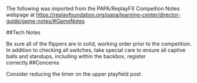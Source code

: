 The following was imported from the PAPA/ReplayFX Compeition Notes webpage at https://replayfoundation.org/papa/learning-center/director-guide/game-notes/#GameNotes

##Tech Notes
            
Be sure all of the flippers are in solid, working order prior to the competition. In addition to checking all switches, take special care to ensure all captive balls and standups, including within the backbox, register correctly.##Concerns
            
Consider reducing the timer on the upper playfield post.